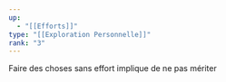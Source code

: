 ```yaml
---
up:
  - "[[Efforts]]"
type: "[[Exploration Personnelle]]"
rank: "3"
---
```

Faire des choses sans effort implique de ne pas mériter